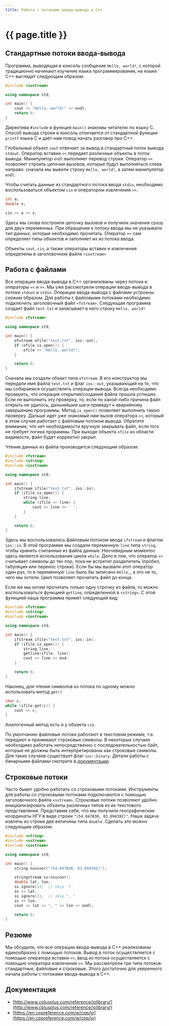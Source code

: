 ```yaml
---
title: Работа с потоками ввода-вывода в C++
---
```


# {{ page.title }}


## Стандартные потоки ввода-вывода

Программа, выводящая в консоль сообщение `Hello, world!`, с которой традиционно начинают изучение языка программирования, на языке C++ выглядит следующим образом:

```cpp
#include <iostream>

using namespace std;

int main() {
    cout << "Hello, world!" << endl;
    return 0;
}
```

Директива `#include` и функция `main()` знакомы читателю по языку C. Способ вывода строки в консоль отличается от стандартной функции `printf` языка C и даёт нам повод начать разговор про C++.

Глобальный объект `cout` отвечает за вывод в стандартный поток вывода `stdout`. Оператор вставки `<<` передает различные объекты в поток вывода. Манипулятор `endl` выполняет перевод строки. Оператор `<<` позволяет строить цепочки вызовов, которые будут выполняться слева направо: сначала мы вывели строку `Hello, world!`, а затем манипулятор `endl`.

Чтобы считать данные из стандартного потока ввода `stdin`, необходимо воспользоваться объектом `cin` и оператором извлечения `>>`.

```cpp
int a;
double x;

cin >> a >> x;
```

Здесь мы снова построили цепочку вызовов и получили значения сразу для двух переменных. При обращении к потоку ввода мы не указывали тип данных, которые необходимо прочитать. Оператор `>>` сам определяет типы объектов и заполняет их из потока ввода.

Объекты `cout`, `cin`, а также операторы вставки и извлечения определены в заголовочном файле `<iostream>`

## Работа с файлами

Все операции ввода-вывода в C++ организованы через потоки и операторы `<<` и `>>`. Мы уже рассмотрели операции ввода-вывода в потоки `stdout` и `stdin`. Операции ввода-вывода с файлами устроены схожим образом. Для работы с файловыми потоками необходимо подключить заголовочный файл `<fstream>`. Следующая программа создает файл `test.txt` и записывает в него строку `Hello, world!`

```cpp
#include <fstream>

using namespace std;

int main() {
    ofstream ofile("test.txt", ios::out);
    if (ofile.is_open()) {
        ofile << "Hello, world!";
    }

    return 0;
}
```

Сначала мы создали объект типа `ofstream`. В его конструктор мы передали имя файла `test.txt` и флаг `ios::out`, указывающий на то, что мы собираемся осуществлять операции вывода. Всегда необходимо проверять, что операция открытия/создания файла прошла успешно. Если не выполнить эту проверку, то, если по какой-либо причина файл открыть не удалось, дальнейшие шаги приведут к аварийному завершению программы. Метод `is_open()` позволяет выполнить такою проверку. Дальше идет уже знакомый нам вызов оператора `<<`, который в этом случае работает с файловым потоком вывода. Обратите внимание, что нет необходимости вручную закрывать файл, если того не требует логика прораммы. При выходе объекта `ofile` из области видимости, файл будет корректно закрыт.

Чтение данных из файла производится следующим образом:

```cpp
#include <fstream>
#include <string>
#include <iostream>

using namespace std;

int main() {
    ifstream ifile("test.txt", ios::in);
    if (ifile.is_open()) {
        string line;
        while (ifile >> line) {
            cout << line << ' ';
        }
    }

    return 0;
}
```

Здесь мы воспользовались файловым потоком ввода `ifstream` и флагом `ios::in`. В этой программе мы создали переменную `line` типа `string`, чтобы хранить считанные из файла данные. Неочевидным моментос здесь является использование цикла `while`. Дело в том, что оператор `>>` считывает символы до тех пор, пока не встретит разделитель (пробел, табуляция или перенос строки). Если бы мы вызвали этот оператор один раз, то в переменную `line` было бы записано `Hello,`, а это не то, чего мы хотели. Цикл позволяет прочитать файл до конца.

Если же мы хотим прочитать только одну строчку из файла, то можно воспользоваться функцией `getline`, определенной в `<string>`. С этой функцией наша программа примет следующий вид:

```cpp
#include <fstream>
#include <string>
#include <iostream>

using namespace std;

int main() {
    ifstream ifile("test.txt", ios::in);
    if (ifile.is_open()) {
        string line;
        getline(ifile, line);
        cout << line << end;
    }

    return 0;
}
```

Наконец, для чтения символов из потока по одному можно использовать метод `get()`

```cpp
char c;
while (ifile.get(c)) {
    cout << c;
}
```

Аналогичный метод есть и у объекта `cin`.

По умолчанию файловые потоки работают в текстовом режиме, т.е. передают и принимают строковые символы. В некоторых случаях необходимо работать непосредственно с последовательностью байт, которые не должны быть интерпретированы как строковые символы. Для таких случаев существует флаг `ios::binary`. Детали работы с бинарными файлами смотрите в [документации](http://www.cplusplus.com/doc/tutorial/files/).

## Строковые потоки

Часто бывет удобно работать со строковыми потоками. Инструменты для работы со строковыми потоками подключаются с помощью заголовочного файла `<sstream>`. Строковые потоки позволяют удобно инициализировать объекты различных типов из их текстового представления. Представим себе, что мы получили географические координаты НГУ в виде строки `"(54.847830, 83.094392)"`. Наша задача извлечь из строки две величины типа `double`. Сделать это можно следующим образом:

```cpp
#include <string>
#include <sstream>
#include <iostream>

using namespace std;

int main() {
    string nsucoor("(54.847830, 83.094392)");

    stringstream ss(nsucoor);
    double lat, lon;
    ss.ignore(1);  // skip '('
    ss >> lat;
    ss.ignore(2);  // skip ", "
    ss >> lon;
    cout << lat << ", " << lon << endl;

    return 0;
}
```

## Резюме

Мы обсудили, что все операции ввода-вывода в С++ реализованы единообразно с помощью потоков. Вывод в поток осуществляется с помощью оператора вставки `<<`, ввод из потока осуществляется с помощью оператора извлечения `>>`. Мы рассмотрели три типа потоков: стандартные, файловые и строковые. Этого достаточно для уверенного начала работы с потоками ввода-вывода в C++.

## Документация

* [http://www.cplusplus.com/reference/iolibrary/](http://www.cplusplus.com/reference/iolibrary/)
* [https://en.cppreference.com/w/cpp/io](https://en.cppreference.com/w/cpp/io)
